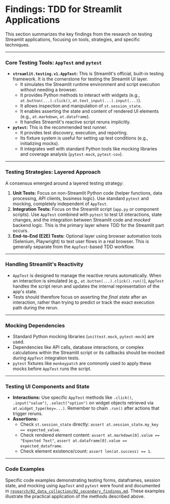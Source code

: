 # Findings: TDD for Streamlit Applications

This section summarizes the key findings from the research on testing Streamlit applications, focusing on tools, strategies, and specific techniques.

---

### Core Testing Tools: `AppTest` and `pytest`

*   **`streamlit.testing.v1.AppTest`:** This is Streamlit's official, built-in testing framework. It is the cornerstone for testing the Streamlit UI layer.
    *   It simulates the Streamlit runtime environment and script execution without needing a browser.
    *   It provides Python methods to interact with widgets (e.g., `at.button(...).click()`, `at.text_input(...).input(...)`).
    *   It allows inspection and manipulation of `st.session_state`.
    *   It enables asserting the state and content of rendered UI elements (e.g., `at.markdown`, `at.dataframe`).
    *   It handles Streamlit's reactive script reruns implicitly.
*   **`pytest`:** This is the recommended test runner.
    *   It provides test discovery, execution, and reporting.
    *   Its fixture system is useful for setting up test conditions (e.g., initializing mocks).
    *   It integrates well with standard Python tools like mocking libraries and coverage analysis (`pytest-mock`, `pytest-cov`).

---

### Testing Strategies: Layered Approach

A consensus emerged around a layered testing strategy:

1.  **Unit Tests:** Focus on non-Streamlit Python code (helper functions, data processing, API clients, business logic). Use standard `pytest` and mocking, completely independent of `AppTest`.
2.  **Integration Tests:** Focus on the Streamlit script (`app.py` or component scripts). Use `AppTest` combined with `pytest` to test UI interactions, state changes, and the integration between Streamlit code and *mocked* backend logic. This is the primary layer where TDD for the Streamlit part occurs.
3.  **End-to-End (E2E) Tests:** Optional layer using browser automation tools (Selenium, Playwright) to test user flows in a real browser. This is generally separate from the `AppTest`-based TDD workflow.

---

### Handling Streamlit's Reactivity

*   `AppTest` is designed to manage the reactive reruns automatically. When an interaction is simulated (e.g., `at.button(...).click().run()`), `AppTest` handles the script rerun and updates the internal representation of the app's state.
*   Tests should therefore focus on asserting the *final state* after an interaction, rather than trying to predict or track the exact execution path during the rerun.

---

### Mocking Dependencies

*   Standard Python mocking libraries (`unittest.mock`, `pytest-mock`) are used.
*   Dependencies like API calls, database interactions, or complex calculations within the Streamlit script or its callbacks should be mocked during `AppTest` integration tests.
*   `pytest` fixtures like `monkeypatch` are commonly used to apply these mocks before `AppTest` runs the script.

---

### Testing UI Components and State

*   **Interactions:** Use specific `AppTest` methods like `.click()`, `.input("value")`, `.select("option")` on widget objects retrieved via `at.widget_type(key=...)`. Remember to chain `.run()` after actions that trigger reruns.
*   **Assertions:**
    *   Check `st.session_state` directly: `assert at.session_state.my_key == expected_value`.
    *   Check rendered element content: `assert at.markdown[0].value == "Expected Text"`, `assert at.dataframe[0].value == expected_dataframe`.
    *   Check element existence/count: `assert len(at.success) == 1`.

---

### Code Examples

Specific code examples demonstrating testing forms, dataframes, session state, and mocking using `AppTest` and `pytest` were found and documented in [`research/02_data_collection/02_secondary_findings.md`](../02_data_collection/02_secondary_findings.md). These examples illustrate the practical application of the methods described above.